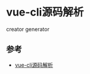 # vue-cli源码解析

creator
generator


## 参考
- [vue-cli源码解析](https://segmentfault.com/a/1190000038925849)